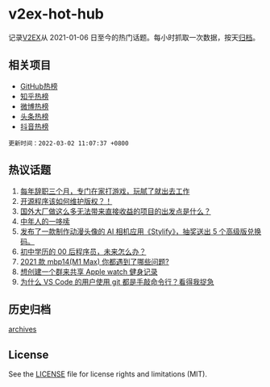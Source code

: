 # v2ex-hot-hub

 记录[V2EX](https://www.v2ex.com/)从 2021-01-06 日至今的热门话题。每小时抓取一次数据，按天[归档](archives)。
 
 ## 相关项目

- [GitHub热榜](https://github.com/lonnyzhang423/github-hot-hub)
- [知乎热榜](https://github.com/lonnyzhang423/zhihu-hot-hub)
- [微博热榜](https://github.com/lonnyzhang423/weibo-hot-hub)
- [头条热榜](https://github.com/lonnyzhang423/toutiao-hot-hub)
- [抖音热榜](https://github.com/lonnyzhang423/douyin-hot-hub)


 `更新时间：2022-03-02 11:07:37 +0800`

## 热议话题

1. [每年辞职三个月，专门在家打游戏，玩腻了就出去工作](https://www.v2ex.com/t/837188)
1. [开源程序该如何维护版权？！](https://www.v2ex.com/t/837176)
1. [国外大厂做这么多无法带来直接收益的项目的出发点是什么？](https://www.v2ex.com/t/837145)
1. [中年人的一哆嗦](https://www.v2ex.com/t/837161)
1. [发布了一款制作动漫头像的 AI 相机应用《Stylify》，抽奖送出 5 个高级版兑换码。](https://www.v2ex.com/t/837179)
1. [初中学历的 00 后程序员，未来怎么办？](https://www.v2ex.com/t/837332)
1. [2021 款 mbp14(M1 Max) 你都遇到了哪些问题?](https://www.v2ex.com/t/837244)
1. [想创建一个群来共享 Apple watch 健身记录](https://www.v2ex.com/t/837102)
1. [为什么 VS Code 的用户使用 git 都是手敲命令行？看得我捉急](https://www.v2ex.com/t/837352)

## 历史归档

[archives](archives)

## License

See the [LICENSE](LICENSE) file for license rights and limitations (MIT).
